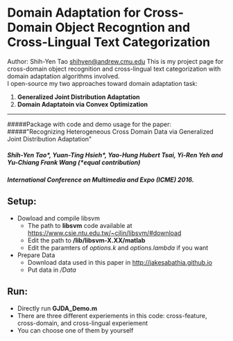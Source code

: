 Domain Adaptation for Cross-Domain Object Recogntion and Cross-Lingual Text Categorization
=========================
Author: Shih-Yen Tao <shihyen@andrew.cmu.edu>
This is my project page for cross-domain object recognition and cross-lingual text categorization with domain adaptation algorithms involved. </br>
I open-source my two approaches toward domain adaptation task: </br>
1. **Generalized Joint Distribution Adaptation** </br>
2. **Domain Adaptatoin via Convex Optimization** </br>
------






#####Package with code and demo usage for the paper:</br>
#####"Recognizing Heterogeneous Cross Domain Data via Generalized Joint Distribution Adaptation"</br>
#####    Shih-Yen Tao*, Yuan-Ting Hsieh*, Yao-Hung Hubert Tsai, Yi-Ren Yeh and Yu-Chiang Frank Wang (*equal contribution)</br>
#####    International Conference on Multimedia and Expo (ICME) 2016.

Setup:
------
- Dowload and compile libsvm
    - The path to **libsvm** code available at
        <https://www.csie.ntu.edu.tw/~cjlin/libsvm/#download>
    - Edit the path to **/lib/libsvm-X.XX/matlab**
    - Edit the paramters of *options.k* and *options.lambda* if you want
- Prepare Data
    - Download data used in this paper in <http://jakesabathia.github.io>
    - Put data in */Data*

Run:
-----
- Directly run **GJDA_Demo.m**
- There are three different experiements in this code: cross-feature, cross-domain, and cross-lingual experiement
- You can choose one of them by yourself
